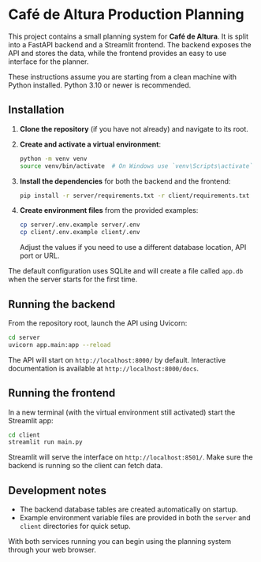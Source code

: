 # Café de Altura Production Planning

This project contains a small planning system for **Café de Altura**. It is split
into a FastAPI backend and a Streamlit frontend. The backend exposes the API and
stores the data, while the frontend provides an easy to use interface for the
planner.

These instructions assume you are starting from a clean machine with Python
installed. Python 3.10 or newer is recommended.

## Installation

1. **Clone the repository** (if you have not already) and navigate to its root.
2. **Create and activate a virtual environment**:

   ```bash
   python -m venv venv
   source venv/bin/activate  # On Windows use `venv\Scripts\activate`
   ```
3. **Install the dependencies** for both the backend and the frontend:

   ```bash
   pip install -r server/requirements.txt -r client/requirements.txt
   ```
4. **Create environment files** from the provided examples:

   ```bash
   cp server/.env.example server/.env
   cp client/.env.example client/.env
   ```
   Adjust the values if you need to use a different database location, API port
   or URL.

The default configuration uses SQLite and will create a file called `app.db` when
the server starts for the first time.

## Running the backend

From the repository root, launch the API using Uvicorn:

```bash
cd server
uvicorn app.main:app --reload
```

The API will start on `http://localhost:8000/` by default. Interactive
documentation is available at `http://localhost:8000/docs`.

## Running the frontend

In a new terminal (with the virtual environment still activated) start the
Streamlit app:

```bash
cd client
streamlit run main.py
```

Streamlit will serve the interface on `http://localhost:8501/`. Make sure the
backend is running so the client can fetch data.

## Development notes

- The backend database tables are created automatically on startup.
- Example environment variable files are provided in both the `server` and
  `client` directories for quick setup.

With both services running you can begin using the planning system through your
web browser.
